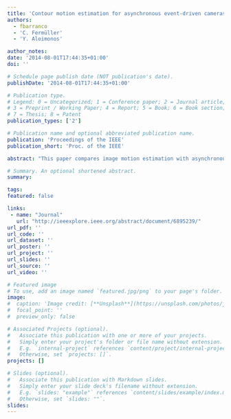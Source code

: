 ```yaml
---
title: 'Contour motion estimation for asynchronous event-driven cameras'
authors:
  - fbarranco
  - 'C. Fermüller'
  - 'Y. Aloimonos'

author_notes:
date: '2014-08-01T17:44:35+01:00'
doi: ''

# Schedule page publish date (NOT publication's date).
publishDate: '2014-08-01T17:44:35+01:00'

# Publication type.
# Legend: 0 = Uncategorized; 1 = Conference paper; 2 = Journal article;
# 3 = Preprint / Working Paper; 4 = Report; 5 = Book; 6 = Book section;
# 7 = Thesis; 8 = Patent
publication_types: ['2']

# Publication name and optional abbreviated publication name.
publication: 'Proceedings of the IEEE'
publication_short: 'Proc. of the IEEE'

abstract: "This paper compares image motion estimation with asynchronous event-based cameras to Computer Vision approaches using as input frame-based video sequences. Since dynamic events are triggered at significant intensity changes, which often are at the border of objects, we refer to the event-based image motion as “contour motion.” Algorithms are presented for the estimation of accurate contour motion from local spatio-temporal information for two camera models: the dynamic vision sensor (DVS), which asynchronously records temporal changes of the luminance, and a family of new sensors which combine DVS data with intensity signals. These algorithms take advantage of the high temporal resolution of the DVS and achieve robustness using a multiresolution scheme in time. It is shown that, because of the coupling of velocity and luminance information in the event distribution, the image motion estimation problem becomes much easier with the new sensors which provide both events and image intensity than with the DVS alone. Experiments on synthesized data from computer vision benchmarks show that our algorithm on combined data outperforms computer vision methods in accuracy and can achieve real-time performance, and experiments on real data confirm the feasibility of the approach. Given that current image motion (or so-called optic flow) methods cannot estimate well at object boundaries, the approach presented here could be used complementary to optic flow techniques, and can provide new avenues for computer vision motion research."

# Summary. An optional shortened abstract.
summary:

tags:
featured: false

links:
 - name: "Journal"
   url: "http://ieeexplore.ieee.org/abstract/document/6895239/"
url_pdf: ''
url_code: ''
url_dataset: ''
url_poster: ''
url_project: ''
url_slides: ''
url_source: ''
url_video: ''

# Featured image
# To use, add an image named `featured.jpg/png` to your page's folder.
image:
#  caption: 'Image credit: [**Unsplash**](https://unsplash.com/photos/jdD8gXaTZsc)'
#  focal_point: ''
#  preview_only: false

# Associated Projects (optional).
#   Associate this publication with one or more of your projects.
#   Simply enter your project's folder or file name without extension.
#   E.g. `internal-project` references `content/project/internal-project/index.md`.
#   Otherwise, set `projects: []`.
projects: []

# Slides (optional).
#   Associate this publication with Markdown slides.
#   Simply enter your slide deck's filename without extension.
#   E.g. `slides: "example"` references `content/slides/example/index.md`.
#   Otherwise, set `slides: ""`.
slides:
---
```

